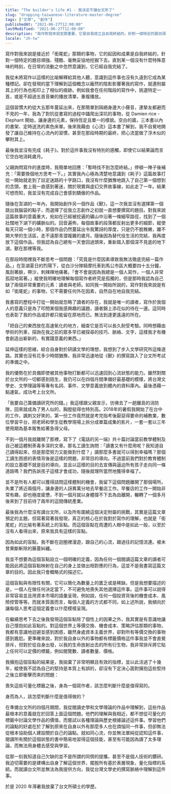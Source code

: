 ```yaml
---
title: "The builder's life #1 - 我決定不讀台文所了"
slug: "dropping-taiwanese-literature-master-degree"
tags: ["文學", "創作"]
publishedAt: "2021-06-27T12:00:00"
lastModified: "2021-06-27T12:00:00"
description: "寫作對我來說至關重要，它是自我成立且自我終結的。針對一個特定的題目頑強、殘酷、毫無妥協地挖掘下去。直到某一個沒有什麼特殊意味的時刻，在日常的流動之中忽然意識到，它已經自我完結了。我把它稱為銜尾蛇的寫作觀，這樣的觀點對我的生命產生了重大的影響。"
locale: "zh-tw"
---
```


寫作對我來說是接近於「銜尾蛇」那類的事物，它的起因和成果是自我終結的，針對一個特定的題目頑強、殘酷、毫無妥協地挖掘下去。直到某一個沒有什麼特殊意味的時刻，在日常的流動之中忽然意識到，它已經自我完結了。

我從未將寫作以這樣的比喻解釋給其他人聽，意識到這件事也沒有久遠到它成為某種標記。卻在發現的當下理解到這個概念以龐然的陰影影響著我的寫作，就連附屬其上的行為也拓印上了相似的痕跡。例如我會在任何階段的寫作中，挑選特定一首，或是不超過五首音樂的播放清單，重複播放。

這個習慣大約從大五那年蔓延出來，在那簡單到隔絕身邊大小聲音，連摯友都避而不見的一年，我為了對抗從書寫的過程中躡爬出深坑的事物，從 Damien rice - Elephant 開始，讓身邊的元素，保持恆定且單一的樣貌。空白的牆，三本書以內的書架、定時送洗的素色床單。後來我藉由《心流》這本書了解到，我不自覺地開發了讓自己維持在心流內的習慣，甚至在那段時期的最終，把心流當做了浮木似的攀附其上。

最後我並沒有完成《耗子》。對於這件事我沒有特別的感觸，即使它以結果論而言它空白地消耗歲月。

父親詢問寫作的進度時，我簡單地回應：「暫時找不到怎麼終結。」停頓一陣子後補充：「需要換個地方思考一下。」其實我內心極為清楚地意識到《耗子》這篇故事打從一開始就走到了註定迷路的十字路口，我沒有什麼猶豫地跳入了自己第一個想到的念頭，套上我一直感到著迷，關於現實與虛幻交界故事線，如此走了一年。結果可想而知，我並沒有完成自己會感到驕傲的作品。

隨後在澎湖的一年內，我開始創作另一個作品《獸》，這一次我並沒有選擇第一個跳出我腦袋的點子，而選擇了從我立志創作之初就一直想要撰寫的題目。對我來說這篇故事的意義重大，宛如在已經被挖遍的礦山中沿著一條細窄路徑，找到了一個壯闊地下湖下的礦脈似的。回音遍佈，每個故事的段落都反射出更多的細節，縱使每天只寫一個小時，那個作品仍然蔓延出令我驚訝的厚度，只是仍不脫稚嫩，離不開大學的生活區，走不遠那青澀複雜的歲月。隨後因為替代役生活的完結，我再度放下這個作品，但我認為自己總有一天會回過頭來，重新踏入那個深不見底的地下湖，獸在那裡等我。

在那段時間裡我不斷思考一個問題：「究竟是什麼因素導致我無法徹底完結一篇作品。」在澎湖夏日的烈陽下，從白沙分隊騎摩托車到馬公市區大概要四十五分鐘，風刮著臉，帶沙，刺辣辣地痛著。「會不會是因為我總是一個人寫作，一個人非常孤寂地寫著。」縱使我明確地理解每個寫作者終究是孤獨的，但是那時我認為自己缺了兩個非常重要的元素：讀者與老師。如同我一開始所說的，寫作對我來說是有如「銜尾蛇」的事物，它不需要任何外在因素，自然自在地自我完結。

我書寫的歷程中打從一開始就忽略了讀者的存在，我就是唯一的讀者，寫作於我個人的意義只是為了叩問某個我感興趣的議題，讀者錦上添花似的待在一邊。這同時也表彰了我的作品或許都只能留在原地而已。無法到達更遙遠的所在。

「把自己的東西放在高速氧化的地方，細查它是否可以長久耐受考驗。同時想藉由學術的列車，探詢在我之前的眾多早已被探尋的技巧、脈絡、文字，這樣我才有機會創造出嶄新的，有實踐意義的東西。」

延伸這樣的思緒，綜合自身對於研讀文學的理想，我想到了步入文學研究所這條道路。其實也沒有花多少時間猶豫，我非常迅速地從《獸》的撰寫跳入了台文所考試的準備之中。

我的優勢在於具備即使被其他事物打斷都可以迅速回到心流狀態的能力。雖然對關於台文所的一切都感到陌生，我仍可以在四個月間準備好最基礎的模樣，將台灣文學史、文學理論等等專有名詞、事件、文學意義放到體內的資料庫內。最後憑藉一點運氣，成功考上台文所。

「我要自己籌備讀研究所的錢。」我這樣跟父親宣示，彷彿去了一趟離島的消防隊，回來就成為了男人似的，胸膛挺得也特別高。2018年的暑假我開始了在台中的工作，諷刺又好笑的，第一份工作竟然就是考完指考後厭惡得要命的補教業，數位學習平台，把老師和學生從教學現場上拆分成單篇成集的影片，一套一套以三年使用期為基本販售給著急得父母。

不到一個月我就離開了那裡，寫下了《電話的另一端》共十篇討論當前教學體制及自己被這體制荼毒多深的文章。那名工讀生詢問：「讀書又有什麼用呢？我知道自己讀得起來，但是那麼努力又能做到什麼？」讀那麼多書就可以得到幸福嗎？那個工讀生困惑的表情背後是這樣的問題，非常目的導向。不過當前我們對於教育體制的設立基礎不就是目的導向，並且以這樣的目的去宣傳與逼迫所有孩子走向同一條道路嗎？我們告訴孩子這樣才會成功，隨後就理所當然地獲得幸福了。

並不是所有人都可以獲得詰問這樣體制的機會，我留下這個問題離開了那個場所。失業了將近兩個月，讓身邊的人訝異萬分地去早餐店工作。早餐店的工作一開始非常有趣，卻也極度疲憊，不到一個月就以身體撐不下去為由離開，輾轉了一個多月後來到了目前待了兩年的這間傳統產業。

最後我為什麼沒有讀台文所，以及所有圍繞這個決定附屬的挑戰，其實是這篇文章預定的主題，但寫著寫著我發現，真正的核心在於我對於寫作的理解，也就是「銜尾蛇」的比喻有著系統上的盲點。而這個盲點在周遭的人眼中是如此一般，以至於沒有人看得出來，原來我具有這樣的盲點。

因為如此的盲點，我不斷在迴圈裡漫遊，跟自己的心流，跟過往的記憶流連。被未曾果斷斬除的藤蔓糾纏。

我並不想要為這個盲點設立一個明確的定義，因為任何一個閱讀這篇文章的讀者可能因此將這個盲點映射在自己的身上並做出相對應的行為，這並不是我書寫這篇文章的目的。因此我只會概略式的描述它。

這個盲點與有限性有關，它可以簡化為數量上的匱乏或是稀缺。但是我想要描述的是，一個人在做任何決定當下，不可避免地喪失其他選擇這件事。這件事可以說得非常容易並且用資本市場的語彙呈現，例如說，任何一個投資背後的機會成本、風險控管等等。而就本質面而言，每個人定義的方式都不同，如上述所說，我傾向於讓每個人思考這個定義會以什麼模樣呈現。

在繼續思考下去之後我發現這個盲點除了個性上的因果之外，我其實是有意識地讓自己懷抱如此盲點的。對這個世界上等價交換、機會成本、策略評估那類的事物，我都有意識地迴避並感到困惑，雖然身處資本主義世界，卻對所有等價交換的事物感到尷尬。更準確來說，對於我自身以外的事物都有標籤價格這件事我並不會直覺排斥，但對於從自身出發，以我的生命放射出去的所有衍生物，我非常排斥將它貼上任何可以定價的標籤，例如閱覽數、讀者數量、價格。

我擁抱這個盲點的結果是，我拋棄了非常明顯且有效的指標，並以此活過了十幾年，縱使我不認為自己的堅持是本質上有誤的，卻沒有下定決心面對擁抱這些堅持之後立即衝擊而來的問題：

喪失這些可量化標籤之後，身為一個寫作者，該怎麼判斷什麼是值得寫的。

身而為人，該怎麼判斷什麼是值得做的？

在準備台文所的四個月期間，我從閱讀史學和文學理論的作品中理解到，這些作品最根本的意義就在於回答上面這個問題。他們的理解與我相近，都不想從可量化的標籤中討論文學作品的價值，而嘗試以各種理論與歷史根據論述這件事。學習他們的論點的好處在於了解到原來在自身以外有那麼多人也在煩惱同一件事，但卻無法從根本協助個人建設關於自己的論點。就如同心流，你並無法單純從認知這件事，閱讀所有關於這個狀態的書中簡易地習得這個技能，甚至有可能因為讀了太多理論，而無法用身體去感受與學習。

從那一刻我知道自己欠缺的並不是所謂的同儕的提攜，甚至不是個人技術的鑽研。我迫切需要的是建構出自身了解這個世界，擺脫所有基於表層現象，量化指標的系統。而就讀台文所並無法為我提供方向，我從台灣文學史的撰寫脈絡中理解到這件事。

於是 2020 年溽暑我放棄了台文所碩士的學歷。